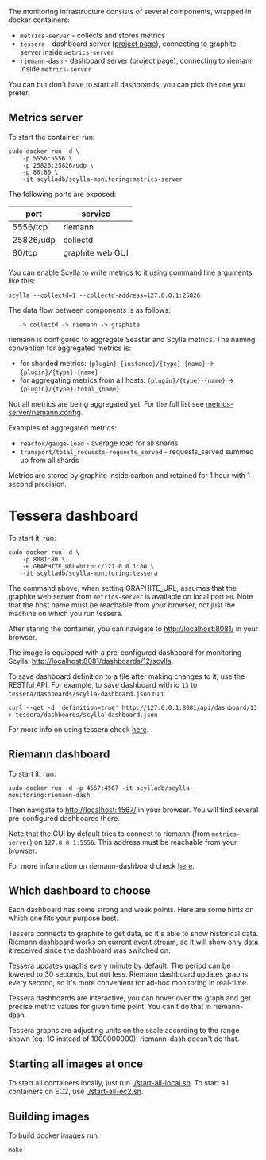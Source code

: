 

The monitoring infrastructure consists of several components, wrapped in docker containers:
 * `metrics-server` - collects and stores metrics
 * `tessera` - dashboard server ([project page](https://github.com/urbanairship/tessera)), connecting to graphite server inside `metrics-server`
 * `riemann-dash` - dashboard server ([project page](http://riemann.io/dashboard.html)), connecting to riemann inside `metrics-server`

You can but don't have to start all dashboards, you can pick the one you prefer.

## Metrics server

To start the container, run:

```
sudo docker run -d \
	-p 5556:5556 \
	-p 25826:25826/udp \
	-p 80:80 \
	-it scylladb/scylla-monitoring:metrics-server
```

The following ports are exposed:

 port | service
 ---- | ----
 5556/tcp | riemann
 25826/udp | collectd
 80/tcp | graphite web GUI

You can enable Scylla to write metrics to it using command line arguments like this:

```
scylla --collectd=1 --collectd-address=127.0.0.1:25826

```

The data flow between components is as follows:

```
   -> collectd -> riemann -> graphite
```

riemann is configured to aggregate Seastar and Scylla metrics. The naming convention for aggregated metrics is:
 * for sharded metrics: `{plugin}-{instance}/{type}-{name}` -> `{plugin}/{type}-{name}`
 * for aggregating metrics from all hosts: `{plugin}/{type}-{name}` -> `{plugin}/{type}-total_{name}`

Not all metrics are being aggregated yet. For the full list see [metrics-server/riemann.config](metrics-server/riemann.config).

Examples of aggregated metrics:
 * `reactor/gauge-load` - average load for all shards
 * `transport/total_requests-requests_served` - requests_served summed up from all shards

Metrics are stored by graphite inside carbon and retained for 1 hour with 1 second precision.

# Tessera dashboard

To start it, run:

```
sudo docker run -d \
    -p 8081:80 \
    -e GRAPHITE_URL=http://127.0.0.1:80 \
    -it scylladb/scylla-monitoring:tessera
```

The command above, when setting GRAPHITE_URL, assumes that the graphite web server
from `metrics-server` is available on local port `80`. Note that the host name
must be reachable from your browser, not just the machine on which you run
tessera.

After staring the container, you can navigate to [http://localhost:8081/](http://localhost:8081/) in your browser.

The image is equipped with a pre-configured dashboard for monitoring Scylla: [http://localhost:8081/dashboards/12/scylla](http://localhost:8081/dashboards/12/scylla).

To save dashboard definition to a file after making changes to it, use the RESTful API. For example, to save dashboard with id `13` to `tessera/dashboards/scylla-dashboard.json` run:

```
curl --get -d 'definition=true' http://127.0.0.1:8081/api/dashboard/13 > tessera/dashboards/scylla-dashboard.json
```

For more info on using tessera check [here](http://urbanairship.github.io/tessera/docs/).

## Riemann dashboard

To start it, run:

```
sudo docker run -d -p 4567:4567 -it scylladb/scylla-monitoring:riemann-dash
```

Then navigate to [http://localhost:4567/](http://localhost:4567/) in your browser. You will find several pre-configured dashboards there.

Note that the GUI by default tries to connect to riemann (from `metrics-server`) on `127.0.0.1:5556`. This address must be reachable from your browser.

For more information on riemann-dashboard check [here](http://riemann.io/dashboard.html).

## Which dashboard to choose

Each dashboard has some strong and weak points. Here are some hints on which one fits your purpose best.

Tessera connects to graphite to get data, so it's able to show historical data. Riemann dashboard works on current event stream, so it will show only data it received since the dashboard was switched on.

Tessera updates graphs every minute by default. The period can be lowered to 30 seconds, but not less. Riemann dashboard updates graphs every second, so it's more convenient for ad-hoc monitoring in real-time.

Tessera dashboards are interactive, you can hover over the graph and get precise metric values for given time point. You can't do that in riemann-dash.

Tessera graphs are adjusting units on the scale according to the range shown (eg. 1G instead of 1000000000), riemann-dash doesn't do that.

## Starting all images at once

To start all containers locally, just run [./start-all-local.sh](./start-all-local.sh).
To start all containers on EC2, use  [./start-all-ec2.sh](./start-all-ec2.sh).

## Building images

To build docker images run:

```
make
```
